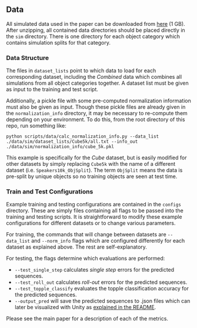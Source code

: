 ## Data

All simulated data used in the paper can be downloaded from [here][1] (1 GB). After unzipping, all contained data directories should be placed directly in the `sim` directory. There is one directory for each object category which contains simulation splits for that category. 

### Data Structure
The files in `dataset_lists` point to which data to load for each corresponding dataset, including the _Combined_ data which combines all simulations from all object categories together. A dataset list must be given as input to the training and test script. 

Additionally, a pickle file with some pre-computed normalization information must also be given as input. Though these pickle files are already given in the `normalization_info` directory, it may be necessary to re-compute them depending on your environment. To do this, from the root directory of this repo, run something like:

`python scripts/data/calc_normalization_info.py --data_list ./data/sim/dataset_lists/Cube5k/all.txt --info_out ./data/sim/normalization_info/cube_5k.pkl`

This example is specifically for the _Cube_ dataset, but is easily modified for other datasets by simply replacing `Cube5k` with the name of a different dataset (i.e. `Speakers10k_ObjSplit`). The term `ObjSplit` means the data is pre-split by unique objects so no training objects are seen at test time.

### Train and Test Configurations

Example training and testing configurations are contained in the `configs` directory. These are simply files containing all flags to be passed into the training and testing scripts. It is straightforward to modify these example configurations for different datasets or to change various parameters.

For training, the commands that will change between datasets are `--data_list` and `--norm_info` flags which are configured differently for each dataset as explained above. The rest are self-explanatory.

For testing, the flags determine which evaluations are performed:
* `--test_single_step` calculates _single step_ errors for the predicted sequences.
* `--test_roll_out` calculates _roll-out_ errors for the predicted sequences.
* `--test_topple_classify` evaluates the topple classification accuracy for the predicted sequences.
* `--output_pred` will save the predicted sequences to .json files which can later be visualized with Unity as [explained in the README](https://github.com/davrempe/predicting-physical-dynamics).

Please see the main paper for a description of each of the metrics.

[1]: http://download.cs.stanford.edu/orion/predicting_physical_dynamics/SimData.zip
